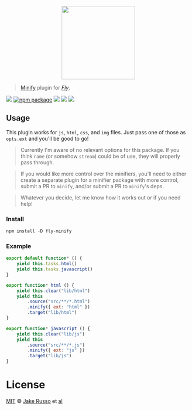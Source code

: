 <div align="center">
  <a href="http://github.com/flyjs/fly">
    <img width=200px  src="https://cloud.githubusercontent.com/assets/8317250/8733685/0be81080-2c40-11e5-98d2-c634f076ccd7.png">
  </a>
</div>

> [Minify](https://coderaiser.github.io/minify/) plugin for _[Fly][fly]_.

[![][fly-badge]][fly]
[![npm package][npm-ver-link]][releases]
[![][dl-badge]][npm-pkg-link]
[![][travis-badge]][travis-link]
[![][mit-badge]][mit]

## Usage
This plugin works for `js`, `html`, `css`, and `img` files.  Just pass one of those as `opts.ext` and you'll be good to go!

> Currently I'm aware of no relevant options for this package.  If you think `name` (or somehow `stream`) could be of use, they will properly pass through.  


> If you would like more control over the minifiers, you'll need to either create a separate plugin for a minifier package with more control, submit a PR to `minify`, and/or submit a PR to `minify`'s deps.

> Whatever you decide, let me know how it works out or if you need help!

### Install

```a
npm install -D fly-minify
```

### Example

```js
export default function* () {
    yield this.tasks.html()
    yield this.tasks.javascript()
}

export function* html () {
    yield this.clear("lib/html")
    yield this
        .source("src/**/*.html")
        .minify({ ext: "html" })
        .target("lib/html")
}

export function* javascript () {
    yield this.clear("lib/js")
    yield this
        .source("src/**/*.js")
        .minify({ ext: "js" })
        .target("lib/js")
}
```

# License

[MIT][mit] © [Jake Russo][author] et [al][contributors]


[mit]:          http://opensource.org/licenses/MIT
[author]:       http://github.com/MadcapJake
[contributors]: https://github.com/MadcapJake/fly-minify/graphs/contributors
[releases]:     https://github.com/MadcapJake/fly-minify/releases
[fly]:          https://www.github.com/flyjs/fly
[fly-badge]:    https://img.shields.io/badge/fly-JS-05B3E1.svg?style=flat-square
[mit-badge]:    https://img.shields.io/badge/license-MIT-444444.svg?style=flat-square
[npm-pkg-link]: https://www.npmjs.org/package/fly-minify
[npm-ver-link]: https://img.shields.io/npm/v/fly-minify.svg?style=flat-square
[dl-badge]:     http://img.shields.io/npm/dm/fly-minify.svg?style=flat-square
[travis-link]:  https://travis-ci.org/MadcapJake/fly-minify
[travis-badge]: http://img.shields.io/travis/MadcapJake/fly-minify.svg?style=flat-square
